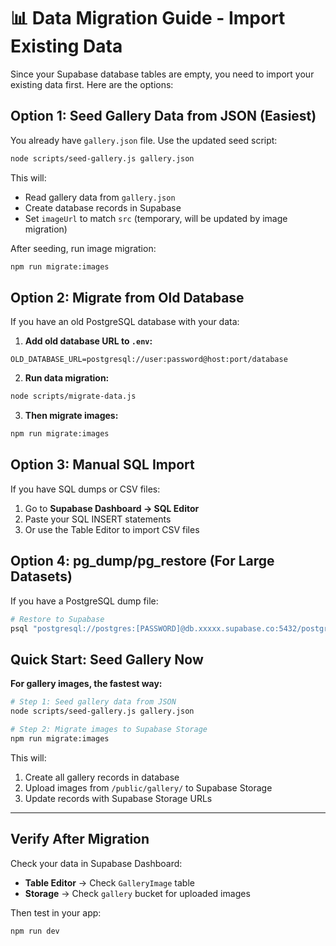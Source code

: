 # 📊 Data Migration Guide - Import Existing Data

Since your Supabase database tables are empty, you need to import your existing data first. Here are the options:

## Option 1: Seed Gallery Data from JSON (Easiest)

You already have `gallery.json` file. Use the updated seed script:

```bash
node scripts/seed-gallery.js gallery.json
```

This will:
- Read gallery data from `gallery.json`
- Create database records in Supabase
- Set `imageUrl` to match `src` (temporary, will be updated by image migration)

After seeding, run image migration:
```bash
npm run migrate:images
```

## Option 2: Migrate from Old Database

If you have an old PostgreSQL database with your data:

1. **Add old database URL to `.env`:**
```env
OLD_DATABASE_URL=postgresql://user:password@host:port/database
```

2. **Run data migration:**
```bash
node scripts/migrate-data.js
```

3. **Then migrate images:**
```bash
npm run migrate:images
```

## Option 3: Manual SQL Import

If you have SQL dumps or CSV files:

1. Go to **Supabase Dashboard → SQL Editor**
2. Paste your SQL INSERT statements
3. Or use the Table Editor to import CSV files

## Option 4: pg_dump/pg_restore (For Large Datasets)

If you have a PostgreSQL dump file:

```bash
# Restore to Supabase
psql "postgresql://postgres:[PASSWORD]@db.xxxxx.supabase.co:5432/postgres" < dump.sql
```

## Quick Start: Seed Gallery Now

**For gallery images, the fastest way:**

```bash
# Step 1: Seed gallery data from JSON
node scripts/seed-gallery.js gallery.json

# Step 2: Migrate images to Supabase Storage
npm run migrate:images
```

This will:
1. Create all gallery records in database
2. Upload images from `/public/gallery/` to Supabase Storage
3. Update records with Supabase Storage URLs

---

## Verify After Migration

Check your data in Supabase Dashboard:
- **Table Editor** → Check `GalleryImage` table
- **Storage** → Check `gallery` bucket for uploaded images

Then test in your app:
```bash
npm run dev
```

